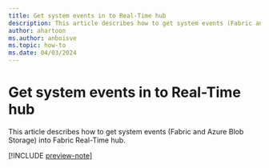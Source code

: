 ```yaml
---
title: Get system events in to Real-Time hub
description: This article describes how to get system events (Fabric and Azure Blob Storage) into Fabric Real-Time hub.
author: ahartoon
ms.author: anboisve
ms.topic: how-to
ms.date: 04/03/2024
---
```


# Get system events in to Real-Time hub
This article describes how to get system events (Fabric and Azure Blob Storage) into Fabric Real-Time hub.

[!INCLUDE [preview-note](./includes/preview-note.md)]